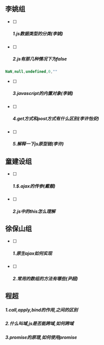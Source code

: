 ## 李姚组

- [ ] ##### 1.js数据类型的分类(李姚)


- [ ] ##### 2.js有那几种情况下为false


~~~javascript
NaN,null,undefined,0,""
~~~

- [ ] ##### 3.javascript的内置对象(李姚)

- [ ] ##### 4.get方式和post方式有什么区别(李许怡安)

- [ ] ##### 5.解释一下js原型链(李许)

## 童建设组

- [ ] ##### 1.$.ajax的传参(戴靓)

- [ ] ##### 2.js中的this怎么理解



## 徐保山组

- [ ] ##### 1.原生ajax如何实现

- [ ] ##### 2.常用的数组的方法有哪些(尹超)

## 程超

##### 1.call,apply,bind的作用,之间的区别

##### 2.什么叫域,js是否能跨域,如何跨域

##### 3.promise的原理,如何使用promise

##### 